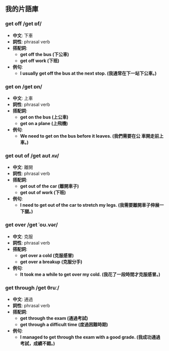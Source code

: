 
## 我的片語庫

### get off /ɡet ɒf/

 - **中文**: 下車
 - **詞性**: phrasal verb
 - **搭配詞**: 
    - **get off the bus (下公車)**
    - **get off work (下班)**
- **例句**:
    - **I usually get off the bus at the next stop. (我通常在下一站下公車。)**

### get on /ɡet ɒn/
  - **中文**: 上車
  - **詞性**: phrasal verb
  - **搭配詞**: 
      - **get on the bus (上公車)**
      - **get on a plane (上飛機)**
- **例句**:
    - **We need to get on the bus before it leaves. (我們需要在公
車開走前上車。)**
### get out of /ɡet aʊt ʌv/

 - **中文**: 離開
 - **詞性**: phrasal verb
 - **搭配詞**: 
    - **get out of the car (離開車子)**
    - **get out of work (下班)**
- **例句**:
    - **I need to get out of the car to stretch my legs. (我需要離開車子伸展一下腿。)**

### get over /ɡet ˈoʊ.vər/
 - **中文**: 克服
  - **詞性**: phrasal verb 
  - **搭配詞**: 
      - **get over a cold (克服感冒)**
      - **get over a breakup (克服分手)**
- **例句**:
    - **It took me a while to get over my cold. (我花了一段時間才克服感冒。)**

### get through /ɡet θruː/
 - **中文**: 通過   
  - **詞性**: phrasal verb
  - **搭配詞**: 
      - **get through the exam (通過考試)**
      - **get through a difficult time (度過困難時期)**
- **例句**:
    - **I managed to get through the exam with a good grade. (我成功通過考試，成績不錯。)**